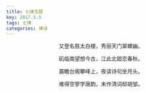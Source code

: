 ```yaml
---
title: 七律无题
key: 2017.5.5
tags: 七律
categories: 律诗
---
```


<p align="center">又登名胜太白楼，秀丽天门翠螺幽。
</p>
<p align="center">矶临南望想今古，江此北廻恋春秋。
</p>
<p align="center">晨瞻台阁攀峰上，夜读诗句坐月头。
</p>
<p align="center">难得空寥学唐韵，未作清词却胡邹。
</p>
